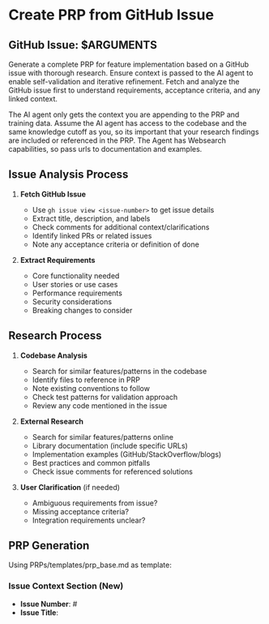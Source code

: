 # Create PRP from GitHub Issue

## GitHub Issue: $ARGUMENTS

Generate a complete PRP for feature implementation based on a GitHub issue with thorough research. Ensure context is passed to the AI agent to enable self-validation and iterative refinement. Fetch and analyze the GitHub issue first to understand requirements, acceptance criteria, and any linked context.

The AI agent only gets the context you are appending to the PRP and training data. Assume the AI agent has access to the codebase and the same knowledge cutoff as you, so its important that your research findings are included or referenced in the PRP. The Agent has Websearch capabilities, so pass urls to documentation and examples.

## Issue Analysis Process

1. **Fetch GitHub Issue**
   - Use `gh issue view <issue-number>` to get issue details
   - Extract title, description, and labels
   - Check comments for additional context/clarifications
   - Identify linked PRs or related issues
   - Note any acceptance criteria or definition of done

2. **Extract Requirements**
   - Core functionality needed
   - User stories or use cases
   - Performance requirements
   - Security considerations
   - Breaking changes to consider

## Research Process

1. **Codebase Analysis**
   - Search for similar features/patterns in the codebase
   - Identify files to reference in PRP
   - Note existing conventions to follow
   - Check test patterns for validation approach
   - Review any code mentioned in the issue

2. **External Research**
   - Search for similar features/patterns online
   - Library documentation (include specific URLs)
   - Implementation examples (GitHub/StackOverflow/blogs)
   - Best practices and common pitfalls
   - Check issue comments for referenced solutions

3. **User Clarification** (if needed)
   - Ambiguous requirements from issue?
   - Missing acceptance criteria?
   - Integration requirements unclear?

## PRP Generation

Using PRPs/templates/prp_base.md as template:

### Issue Context Section (New)
- **Issue Number**: #<number>
- **Issue Title**: <title>
- **Priority/Labels**: <labels>
- **Reporter**: <username>
- **Key Requirements**: Bullet list from issue
- **Acceptance Criteria**: From issue or inferred

### Critical Context to Include and pass to the AI agent as part of the PRP
- **Documentation**: URLs with specific sections
- **Code Examples**: Real snippets from codebase
- **Gotchas**: Library quirks, version issues
- **Patterns**: Existing approaches to follow
- **Issue Context**: Link to issue and key discussion points

### Implementation Blueprint
- Start with pseudocode showing approach
- Reference real files for patterns
- Include error handling strategy
- List tasks to be completed to fulfill the PRP in the order they should be completed
- Map tasks to acceptance criteria from issue

### Validation Gates (Must be Executable) eg for python
```bash
# Syntax/Style
ruff check --fix && mypy .

# Unit Tests
uv run pytest tests/ -v

# Issue-specific validation
# Add specific tests for acceptance criteria
```

### Issue Closure Checklist
- [ ] All acceptance criteria met
- [ ] Tests added for new functionality
- [ ] Documentation updated if needed
- [ ] Breaking changes documented
- [ ] Ready for PR review

*** CRITICAL AFTER YOU ARE DONE RESEARCHING AND EXPLORING THE CODEBASE BEFORE YOU START WRITING THE PRP ***

*** ULTRATHINK ABOUT THE PRP AND PLAN YOUR APPROACH THEN START WRITING THE PRP ***

## Output
Save as: `PRPs/issue-{issue-number}-{feature-name}.md`

## Quality Checklist
- [ ] Issue requirements fully captured
- [ ] All necessary context included
- [ ] Validation gates are executable by AI
- [ ] References existing patterns
- [ ] Clear implementation path
- [ ] Error handling documented
- [ ] Acceptance criteria mappable to tests

Score the PRP on a scale of 1-10 (confidence level to succeed in one-pass implementation using claude codes)

Remember: The goal is one-pass implementation success through comprehensive context extracted from the GitHub issue and research.